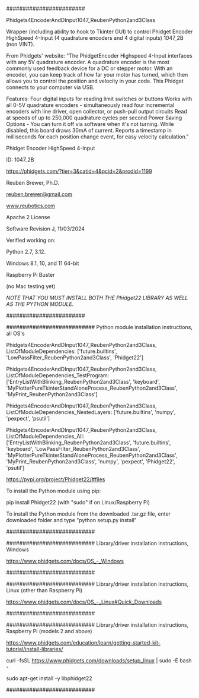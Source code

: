 ########################

Phidgets4EncoderAndDInput1047_ReubenPython2and3Class

Wrapper (including ability to hook to Tkinter GUI) to control Phidget Encoder HighSpeed 4-Input (4 quadrature encoders and 4 digital inputs) 1047_2B (non VINT).

From Phidgets' website:
"The PhidgetEncoder Highspeed 4-Input interfaces with any 5V quadrature encoder.
A quadrature encoder is the most commonly used feedback device for a DC or stepper motor.
With an encoder, you can keep track of how far your motor has turned, which then allows you to control the
position and velocity in your code. This Phidget connects to your computer via USB.

Features:
Four digital inputs for reading limit switches or buttons
Works with all 0-5V quadrature encoders - simultaneously read four incremental encoders with
line driver, open collector, or push-pull output circuits
Read at speeds of up to 250,000 quadrature cycles per second
Power Saving Options - You can turn it off via software when it's not turning.
While disabled, this board draws 30mA of current.
Reports a timestamp in milliseconds for each position change event, for easy velocity calculation."

Phidget Encoder HighSpeed 4-Input

ID: 1047_2B

https://phidgets.com/?tier=3&catid=4&pcid=2&prodid=1199

Reuben Brewer, Ph.D.

reuben.brewer@gmail.com

www.reubotics.com

Apache 2 License

Software Revision J, 11/03/2024

Verified working on:

Python 2.7, 3.12.

Windows 8.1, 10, and 11 64-bit

Raspberry Pi Buster

(no Mac testing yet)

*NOTE THAT YOU MUST INSTALL BOTH THE Phidget22 LIBRARY AS WELL AS THE PYTHON MODULE.*

########################  

########################### Python module installation instructions, all OS's

Phidgets4EncoderAndDInput1047_ReubenPython2and3Class, ListOfModuleDependencies: ['future.builtins', 'LowPassFilter_ReubenPython2and3Class', 'Phidget22']

Phidgets4EncoderAndDInput1047_ReubenPython2and3Class, ListOfModuleDependencies_TestProgram: ['EntryListWithBlinking_ReubenPython2and3Class', 'keyboard', 'MyPlotterPureTkinterStandAloneProcess_ReubenPython2and3Class', 'MyPrint_ReubenPython2and3Class']

Phidgets4EncoderAndDInput1047_ReubenPython2and3Class, ListOfModuleDependencies_NestedLayers: ['future.builtins', 'numpy', 'pexpect', 'psutil']

Phidgets4EncoderAndDInput1047_ReubenPython2and3Class, ListOfModuleDependencies_All:['EntryListWithBlinking_ReubenPython2and3Class', 'future.builtins', 'keyboard', 'LowPassFilter_ReubenPython2and3Class', 'MyPlotterPureTkinterStandAloneProcess_ReubenPython2and3Class', 'MyPrint_ReubenPython2and3Class', 'numpy', 'pexpect', 'Phidget22', 'psutil']

https://pypi.org/project/Phidget22/#files

To install the Python module using pip:

pip install Phidget22       (with "sudo" if on Linux/Raspberry Pi)

To install the Python module from the downloaded .tar.gz file, enter downloaded folder and type "python setup.py install"

###########################

########################### Library/driver installation instructions, Windows

https://www.phidgets.com/docs/OS_-_Windows

###########################

########################### Library/driver installation instructions, Linux (other than Raspberry Pi)

https://www.phidgets.com/docs/OS_-_Linux#Quick_Downloads

###########################

########################### Library/driver installation instructions, Raspberry Pi (models 2 and above)

https://www.phidgets.com/education/learn/getting-started-kit-tutorial/install-libraries/

curl -fsSL https://www.phidgets.com/downloads/setup_linux | sudo -E bash -

sudo apt-get install -y libphidget22
 
###########################
